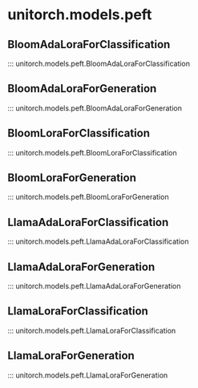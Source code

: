 # unitorch.models.peft

## BloomAdaLoraForClassification

::: unitorch.models.peft.BloomAdaLoraForClassification

## BloomAdaLoraForGeneration

::: unitorch.models.peft.BloomAdaLoraForGeneration

## BloomLoraForClassification

::: unitorch.models.peft.BloomLoraForClassification
    
## BloomLoraForGeneration

::: unitorch.models.peft.BloomLoraForGeneration

## LlamaAdaLoraForClassification

::: unitorch.models.peft.LlamaAdaLoraForClassification

## LlamaAdaLoraForGeneration

::: unitorch.models.peft.LlamaAdaLoraForGeneration

## LlamaLoraForClassification

::: unitorch.models.peft.LlamaLoraForClassification
    
## LlamaLoraForGeneration

::: unitorch.models.peft.LlamaLoraForGeneration
